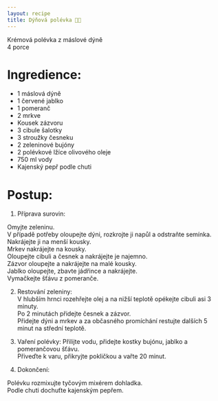 ```yaml
---
layout: recipe
title: Dýňová polévka 🎃🍲
---
```

Krémová polévka z máslové dýně  
4 porce


# Ingredience: 
- 1 máslová dýně  
- 1 červené jablko  
- 1 pomeranč  
- 2 mrkve  
- Kousek zázvoru  
- 3 cibule šalotky  
- 3 stroužky česneku  
- 2 zeleninové bujóny  
- 2 polévkové lžíce olivového oleje  
- 750 ml vody  
- Kajenský pepř podle chuti  


# Postup: 

1. Příprava surovin:

Omyjte zeleninu.  
V případě potřeby oloupejte dýni, rozkrojte ji napůl a odstraňte semínka. Nakrájejte ji na menší kousky.  
Mrkev nakrájejte na kousky.  
Oloupejte cibuli a česnek a nakrájejte je najemno.  
Zázvor oloupejte a nakrájejte na malé kousky.  
Jablko oloupejte, zbavte jádřince a nakrájejte.  
Vymačkejte šťávu z pomeranče.  

2. Restování zeleniny:  
V hlubším hrnci rozehřejte olej a na nižší teplotě opékejte cibuli asi 3 minuty.  
Po 2 minutách přidejte česnek a zázvor.  
Přidejte dýni a mrkev a za občasného promíchání restujte dalších 5 minut na střední teplotě.  

3. Vaření polévky: 
Přilijte vodu, přidejte kostky bujónu, jablko a pomerančovou šťávu.  
Přiveďte k varu, přikryjte pokličkou a vařte 20 minut.  

4. Dokončení:

Polévku rozmixujte tyčovým mixérem dohladka.  
Podle chuti dochuťte kajenským pepřem.  
